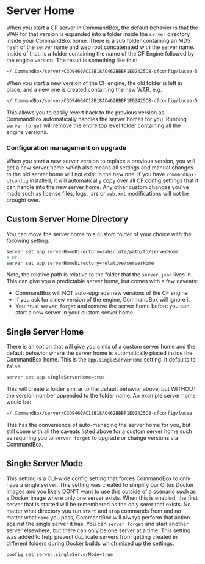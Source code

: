 # Server Home

When you start a CF server in CommandBox, the default behavior is that the WAR for that version is expanded into a folder inside the `server` directory inside your CommandBox home. There is a sub folder containing an MD5 hash of the server name and web root concatenated with the server name. Inside of that, is a folder containing the name of the CF Engine followed by the engine version. The result is something like this:

```bash
~/.CommandBox/server/C3D9460AC18B18AC462BBBF1E02425C8-cfconfig/lucee-5.3.7.48
```

When you start a new version of the CF engine, the old folder is left in place, and a new one is created containing the new WAR. e.g.

```bash
~/.CommandBox/server/C3D9460AC18B18AC462BBBF1E02425C8-cfconfig/lucee-5.3.8-RC+139
```

This allows you to easily revert back to the previous version as CommandBox automatically handles the server homes for you. Running `server forget` will remove the entire top level folder containing all the engine versions.

### Configuration management on upgrade

When you start a new server version to replace a previous version, you will get a new server home which also means all settings and manual changes to the old server home will not exist in the new one. if you have `commandbox-cfconfig` installed, it will automatically copy over all CF config settings that it can handle into the new server home. Any other custom changes you've made such as license files, logs, jars or `web.xml` modifications will not be brought over.

## Custom Server Home Directory

You can move the server home to a custom folder of your choice with the following setting:

```bash
server set app.serverHomeDirectory=/absolute/path/to/serverHome
# Or...
server set app.serverHomeDirectory=relative/serverHome
```

Note, the relative path is relative to the folder that the `server.json` lives in. This can give you a predictable server home, but comes with a few caveats:

* CommandBox will NOT auto-upgrade new versions of the CF engine
* If you ask for a new version of the engine, CommandBox will ignore it
* You must `server forget` and remove the server home before you can start a new server in your custom server home.

## Single Server Home

There is an option that will give you a mix of a custom server home and the default behavior where the server home is automatically placed inside the CommandBox home. This is the `app.singleServerHome` setting. It defaults to `false`.

```bash
server set app.singleServerHome=true
```

This will create a folder similar to the default behavior above, but WITHOUT the version number appended to the folder name. An example server home would be:

```bash
~/.CommandBox/server/C3D9460AC18B18AC462BBBF1E02425C8-cfconfig/lucee
```

This has the convenience of auto-managing the server home for you, but still come with all the caveats listed above for a custom server home such as requiring you to `server forget` to upgrade or change versions via CommandBox.

## Single Server Mode

This setting is a CLI-wide config setting that forces CommandBox to only have a single server. This setting was created to simplify our Ortus Docker Images and you likely DON'T want to use this outside of a scenario such as a Docker image where only one server exists. When this is enabled, the first server that is started will be remembered as the only serer that exists. No matter what directory you run `start` and `stop` commands from and no matter what `name` you pass, CommandBox will always perform that action against the single server it has. You can `server forget` and start another server elsewhere, but there can only be one server at a time. This setting was added to help prevent duplicate servers from getting created in different folders during Docker builds which mixed up the settings.

```bash
config set server.singleServerMode=true
```

